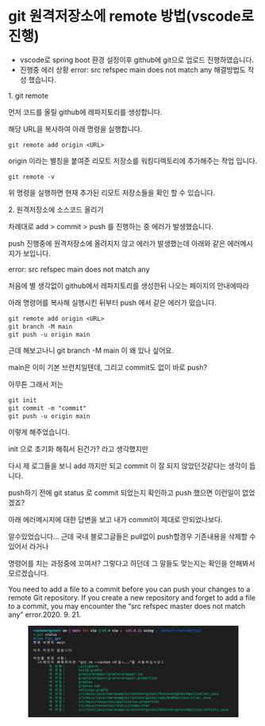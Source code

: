 # git 원격저장소에 remote 방법(vscode로 진행)

* vscode로 spring boot 환경 설정이후 github에 git으로 업로드 진행하였습니다.
* 진행중 에러 상황 error: src refspec main does not match any 해결방법도 작성 했습니다.&#x20;

1\. git remote

먼저 코드를 올릴 github에 레파지토리를 생성합니다.

해당 URL을 복사하여 아래 명령을 실행합니다.

```
git remote add origin <URL>
```

origin 이라는 별칭을 붙여준 리모트 저장소를 워킹디렉토리에 추가해주는 작업 입니다.

&#x20;

```
git remote -v
```

위 명령을 실행하면 현재 추가된 리모트 저장소들을 확인 할 수 있습니다.

&#x20;

2\. 원격저장소에 소스코드 올리기

차례대로 add > commit > push 를 진행하는 중 에러가 발생했습니다.

push 진행중에 원격저장소에 올려지지 않고 에러가 발생했는데 아래와 같은 에러메시지가 보입니다.

error: src refspec main does not match any

&#x20;

처음에 별 생각없이 github에서 레파지토리를 생성한뒤 나오는 페이지의 안내에따라

아래 명령어를 복사해 실행시킨 뒤부터 push 에서 같은 에러가 떴습니다.

```
git remote add origin <URL>
git branch -M main
git push -u origin main
```

근데 해보고나니 git branch -M main 이 왜 있나 싶어요.

main은 이미 기본 브런치일텐데, 그리고 commit도 없이 바로 push?

&#x20;

아무튼 그래서 저는

```
git init
git commit -m "commit"
git push -u origin main
```

이렇게 해주었습니다.

init 으로 초기화 해줘서 된건가? 라고 생각했지만

다시 제 로그들을 보니 add 까지만 되고 commit 이 잘 되지 않았던것같다는 생각이 듭니다.

push하기 전에 git status 로 commit 되었는지 확인하고 push 했으면 이런일이 없었겠죠?

&#x20;

아래 에러메시지에 대한 답변을 보고 내가 commit이 제대로 안되었나보다.

알수있었습니다... 근데 국내 블로그글들은 pull없이 push할경우 기존내용을 삭제할 수 있어서 라거나&#x20;

명령어를 치는 과정중에 꼬여서? 그렇다고 하던데 그 말들도 맞는지는 확인을 안해봐서 모르겠습니다.

&#x20;

You need to add a file to a commit before you can push your changes to a remote Git repository. If you create a new repository and forget to add a file to a commit, you may encounter the “src refspec master does not match any” error.2020. 9. 21.

<figure><img src="../../.gitbook/assets/giterr.png" alt=""><figcaption></figcaption></figure>
